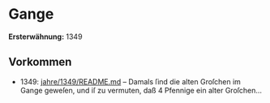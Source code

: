# Gange

**Ersterwähnung:** 1349

## Vorkommen
- 1349: [jahre/1349/README.md](../jahre/1349/README.md) – Damals ſind die alten Groſchen im Gange
geweſen, und iſ zu vermuten, daß 4 Pfennige ein alter
Groſchen...
